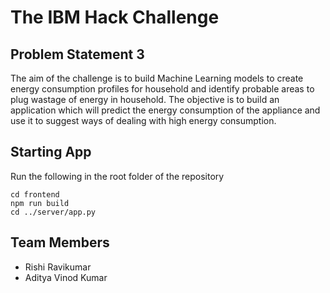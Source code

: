 # The IBM Hack Challenge

## Problem Statement 3
The aim of the challenge is to build Machine Learning models to create energy consumption profiles for household and identify probable 
areas to plug wastage of energy in household. The objective is to build an application which will predict the energy consumption of the appliance
and use it to suggest ways of dealing with high energy consumption. 

## Starting App 
Run the following in the root folder of the repository
```shell
cd frontend
npm run build
cd ../server/app.py
```

## Team Members
- Rishi Ravikumar
- Aditya Vinod Kumar
